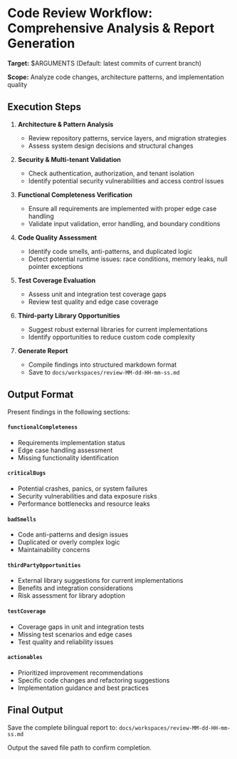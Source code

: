 # Code Review Workflow: Comprehensive Analysis & Report Generation

**Target:** $ARGUMENTS (Default: latest commits of current branch)

**Scope:** Analyze code changes, architecture patterns, and implementation quality

## Execution Steps

1. **Architecture & Pattern Analysis**
   - Review repository patterns, service layers, and migration strategies
   - Assess system design decisions and structural changes

2. **Security & Multi-tenant Validation**
   - Check authentication, authorization, and tenant isolation
   - Identify potential security vulnerabilities and access control issues

3. **Functional Completeness Verification**
   - Ensure all requirements are implemented with proper edge case handling
   - Validate input validation, error handling, and boundary conditions

4. **Code Quality Assessment**
   - Identify code smells, anti-patterns, and duplicated logic
   - Detect potential runtime issues: race conditions, memory leaks, null pointer exceptions

5. **Test Coverage Evaluation**
   - Assess unit and integration test coverage gaps
   - Review test quality and edge case coverage

6. **Third-party Library Opportunities**
   - Suggest robust external libraries for current implementations
   - Identify opportunities to reduce custom code complexity

7. **Generate Report**
   - Compile findings into structured markdown format
   - Save to `docs/workspaces/review-MM-dd-HH-mm-ss.md`

## Output Format

Present findings in the following sections:

#### `functionalCompleteness`
- Requirements implementation status
- Edge case handling assessment
- Missing functionality identification

#### `criticalBugs`
- Potential crashes, panics, or system failures
- Security vulnerabilities and data exposure risks
- Performance bottlenecks and resource leaks

#### `badSmells`
- Code anti-patterns and design issues
- Duplicated or overly complex logic
- Maintainability concerns

#### `thirdPartyOpportunities`
- External library suggestions for current implementations
- Benefits and integration considerations
- Risk assessment for library adoption

#### `testCoverage`
- Coverage gaps in unit and integration tests
- Missing test scenarios and edge cases
- Test quality and reliability issues

#### `actionables`
- Prioritized improvement recommendations
- Specific code changes and refactoring suggestions
- Implementation guidance and best practices

## Final Output

Save the complete bilingual report to:
`docs/workspaces/review-MM-dd-HH-mm-ss.md`

Output the saved file path to confirm completion.

